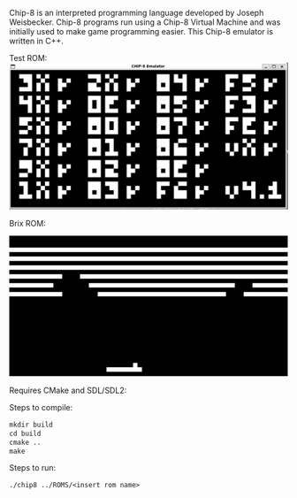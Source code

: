 Chip-8 is an interpreted programming language developed by Joseph Weisbecker. 
Chip-8 programs run using a Chip-8 Virtual Machine and was initially used to make game programming easier.
This Chip-8 emulator is written in C++.

Test ROM:
![test rom](https://github.com/AnshSachinkumarArora/chip-8/blob/main/Images/Chip-8%20test%20photo.PNG)

Brix ROM:

![brix game image](https://github.com/AnshSachinkumarArora/chip-8/blob/main/Images/chip-8%20brix.PNG)

Requires CMake and SDL/SDL2:

Steps to compile:
```
mkdir build
cd build
cmake ..
make
```

Steps to run:
```
./chip8 ../ROMS/<insert rom name>
```
